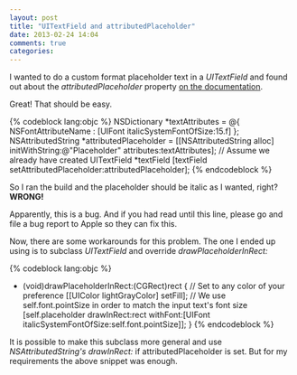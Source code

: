 ```yaml
---
layout: post
title: "UITextField and attributedPlaceholder"
date: 2013-02-24 14:04
comments: true
categories: 
---
```

I wanted to do a custom format placeholder text in a *UITextField* and found out about the *attributedPlaceholder* property [on the documentation](http://developer.apple.com/library/ios/#documentation/uikit/reference/UITextField_Class/Reference/UITextField.html#//apple_ref/occ/instp/UITextField/attributedPlaceholder).

Great! That should be easy.

{% codeblock lang:objc %}
NSDictionary *textAttributes = 
		@{ NSFontAttributeName : [UIFont italicSystemFontOfSize:15.f] };
NSAttributedString *attributedPlaceholder = 
		[[NSAttributedString alloc] initWithString:@"Placeholder" 
						 	            attributes:textAttributes];
// Assume we already have created UITextField *textField
[textField setAttributedPlaceholder:attributedPlaceholder];
{% endcodeblock %}

So I ran the build and the placeholder should be italic as I wanted, right? **WRONG!**

Apparently, this is a bug. And if you had read until this line, please go and file a bug report to Apple so they can fix this.

Now, there are some workarounds for this problem. The one I ended up using is to subclass *UITextField* and override *drawPlaceholderInRect:*

{% codeblock lang:objc %}
- (void)drawPlaceholderInRect:(CGRect)rect {
	// Set to any color of your preference
	[[UIColor lightGrayColor] setFill];
	// We use self.font.pointSize in order to match the input text's font size
	[self.placeholder drawInRect:rect 
	                    withFont:[UIFont italicSystemFontOfSize:self.font.pointSize]];
}
{% endcodeblock %}

It is possible to make this subclass more general and use *NSAttributedString's* *drawInRect:* if attributedPlaceholder is set. But for my requirements the above snippet was enough.